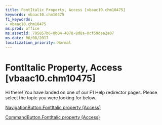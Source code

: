 ```yaml
---
title: FontItalic Property, Access [vbaac10.chm10475]
keywords: vbaac10.chm10475
f1_keywords:
- vbaac10.chm10475
ms.prod: office
ms.assetid: 795857b6-0b04-4078-8d8a-0cf59dee2a07
ms.date: 06/08/2017
localization_priority: Normal
---
```



# FontItalic Property, Access [vbaac10.chm10475]

Hi there! You have landed on one of our F1 Help redirector pages. Please select the topic you were looking for below.

[NavigationButton.FontItalic property (Access)](http://msdn.microsoft.com/library/e4975f8e-be04-8a18-df90-9974159820fb%28Office.15%29.aspx)

[CommandButton.FontItalic property (Access)](http://msdn.microsoft.com/library/a82d5e83-b892-a006-e68a-cda3c2c82d1d%28Office.15%29.aspx)


